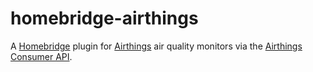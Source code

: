 # homebridge-airthings

A [Homebridge](https://homebridge.io) plugin for
[Airthings](https://www.airthings.com) air quality monitors via the 
[Airthings Consumer API](https://developer.airthings.com/consumer-api-docs/).
